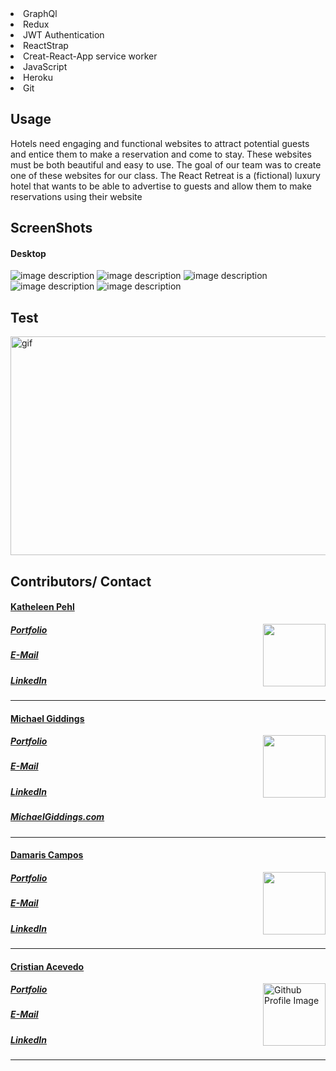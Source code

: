 <li>GraphQl</li>
<li>Redux</li>
<li>JWT Authentication</li>
<li>ReactStrap</li>
<li>Creat-React-App service worker</li>
<li>JavaScript</li>
<li>Heroku</li>
<li>Git</li>
</ul>          

<h2 id="usage"> Usage </h2>
<p>Hotels need engaging and functional websites to attract potential guests and entice them to make a reservation and come to stay.  These websites must be both beautiful and easy to use.  The goal of our team was to create one of these websites for our class.  The React Retreat is a (fictional) luxury hotel that wants to be able to advertise to guests and allow them to make reservations using their website</p>

<h2 id="screen"> ScreenShots </h2>
<h4> Desktop </h4>
<img src= "" alt="image description" >
<img src= "" alt="image description" >
<img src= "" alt= "image description">
<img src= "" alt= "image description">
<img src= "" alt="image description" >

<h2 id="test"> Test </h2>
<img width="600" height="350" src= "" alt="gif" >

<h2 id="contributors"> Contributors/ Contact</h2>
<h4><a href= "https://github.com/kpehl">Katheleen Pehl</a></h4>
<img align="right" width="100" height="100" src="https://avatars.githubusercontent.com/u/30782087?s=400&u=60b563877f88aa7bc5a67adca7904d9fd7657d16&v=4 alt="Github Profile Image"">
<h5><a href= "">Portfolio</a></h5>  
<h5><a href= "mailto:email goes here">E-Mail</a></h5>       
<h5><a href= "">LinkedIn</a></h5>
<hr>

<h4><a href= "https://github.com/fondofhats">Michael Giddings</a></h4>
<img align="right" width="100" height="100" src="https://avatars.githubusercontent.com/u/11549316?s=400&u=9cbb3efedf0845c6fb20524c104ba92fff38c871&v=4 alt="Github Profile Image"">
<h5><a href= "">Portfolio</a></h5>  
<h5><a href= "mailto:mikegiddings@gmail.com">E-Mail</a></h5>       
<h5><a href= "https://www.linkedin.com/in/michaelgiddings/">LinkedIn</a></h5>
<h5><a href= "https://michaelgiddings.com">MichaelGiddings.com</a></h5>
<hr>


<h4><a href= "https://github.com/DCampos07">Damaris Campos</a></h4>
<img align="right" width="100" height="100" src="https://avatars0.githubusercontent.com/u/68753563?s=400&u=db8ed5c85d35601b1cace358ee79fa43b9f12676&v=4 alt="Github Profile Image"">
<h5><a href= "https://DCampos07.github.io/">Portfolio</a></h5>  
<h5><a href= "mailto:dccampos00@gmail.comm">E-Mail</a></h5>       
<h5><a href= "https://www.linkedin.com/in/damaris-c-870a1472/">LinkedIn</a></h5>
<hr>

<h4><a href= "https://github.com/caceve">Cristian Acevedo</a></h4>
<img align="right" width="100" height="100" src="https://avatars.githubusercontent.com/u/18291317?s=400&v=4" alt="Github Profile Image">
<h5><a href= "">Portfolio</a></h5>  
<h5><a href= "mailto:">E-Mail</a></h5>       
<h5><a href= "linkedIn profile goes here">LinkedIn</a></h5>
<hr>
